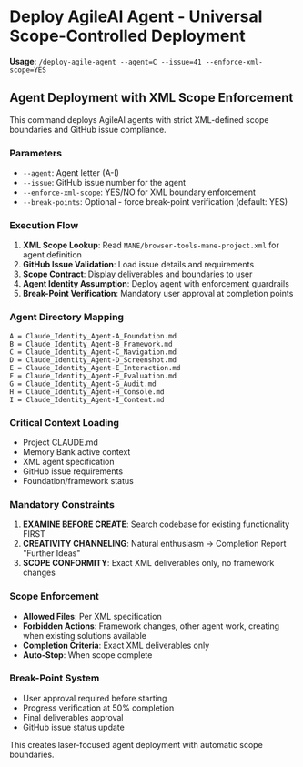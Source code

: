 # Deploy AgileAI Agent - Universal Scope-Controlled Deployment

**Usage**: `/deploy-agile-agent --agent=C --issue=41 --enforce-xml-scope=YES`

## Agent Deployment with XML Scope Enforcement

This command deploys AgileAI agents with strict XML-defined scope boundaries and GitHub issue compliance.

### Parameters
- `--agent`: Agent letter (A-I)
- `--issue`: GitHub issue number for the agent
- `--enforce-xml-scope`: YES/NO for XML boundary enforcement
- `--break-points`: Optional - force break-point verification (default: YES)

### Execution Flow

1. **XML Scope Lookup**: Read `MANE/browser-tools-mane-project.xml` for agent definition
2. **GitHub Issue Validation**: Load issue details and requirements
3. **Scope Contract**: Display deliverables and boundaries to user
4. **Agent Identity Assumption**: Deploy agent with enforcement guardrails
5. **Break-Point Verification**: Mandatory user approval at completion points

### Agent Directory Mapping
```
A = Claude_Identity_Agent-A_Foundation.md
B = Claude_Identity_Agent-B_Framework.md
C = Claude_Identity_Agent-C_Navigation.md
D = Claude_Identity_Agent-D_Screenshot.md
E = Claude_Identity_Agent-E_Interaction.md
F = Claude_Identity_Agent-F_Evaluation.md
G = Claude_Identity_Agent-G_Audit.md
H = Claude_Identity_Agent-H_Console.md
I = Claude_Identity_Agent-I_Content.md
```

### Critical Context Loading
- Project CLAUDE.md
- Memory Bank active context
- XML agent specification
- GitHub issue requirements
- Foundation/framework status

### Mandatory Constraints
1. **EXAMINE BEFORE CREATE**: Search codebase for existing functionality FIRST
2. **CREATIVITY CHANNELING**: Natural enthusiasm → Completion Report "Further Ideas"
3. **SCOPE CONFORMITY**: Exact XML deliverables only, no framework changes

### Scope Enforcement
- **Allowed Files**: Per XML specification
- **Forbidden Actions**: Framework changes, other agent work, creating when existing solutions available
- **Completion Criteria**: Exact XML deliverables only
- **Auto-Stop**: When scope complete

### Break-Point System
- User approval required before starting
- Progress verification at 50% completion
- Final deliverables approval
- GitHub issue status update

This creates laser-focused agent deployment with automatic scope boundaries.